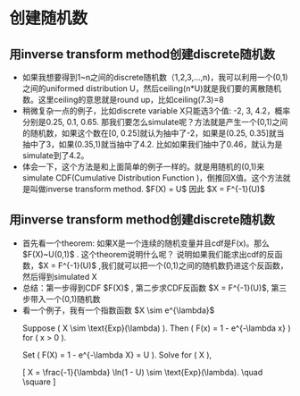 <h1>创建随机数</h1>
<h2>用inverse transform method创建discrete随机数</h2>
<ul>
  <li>如果我想要得到1~n之间的discrete随机数（1,2,3,...,n)，我可以利用一个(0,1)之间的uniformed distribution U，然后ceiling(n*U)就是我们要的离散随机数。这里ceiling的意思就是round up，比如ceiling(7.3)=8</li>
  <li>稍微复杂一点的例子，比如discrete variable X只能选3个值: -2, 3, 4.2，概率分别是0.25, 0.1, 0.65. 那我们要怎么simulate呢？方法就是产生一个(0,1)之间的随机数，如果这个数在[0, 0.25]就认为抽中了-2，如果是(0.25, 0.35]就当抽中了3，如果(0.35,1)就当抽中了4.2. 比如如果我们抽中了0.46，就认为是simulate到了4.2。</li>
  <li>体会一下，这个方法是和上面简单的例子一样的。就是用随机的(0,1)来simulate CDF(Cumulative Distribution Function )，倒推回X值。这个方法就是叫做inverse transform method. $F(X) = U$ 因此 $X = F^{-1}(U)$ </li>
</ul>

<h2>用inverse transform method创建discrete随机数</h2>
<ul>
  <li>首先看一个theorem: 如果X是一个连续的随机变量并且cdf是F(x)。那么 $F(X)~U(0,1)$ . 这个theorem说明什么呢？ 说明如果我们能求出cdf的反函数，$X = F^{-1}(U)$ ,我们就可以把一个(0,1)之间的随机数扔进这个反函数，然后得到simulated X </li>
  <li>总结：第一步得到CDF $F(X)$ , 第二步求CDF反函数 $X = F^{-1}(U)$, 第三步带入一个(0,1)随机数 </li>
  <li>看一个例子，我有一个指数函数 $X \sim e^{\lambda}$ </li>
  
Suppose \( X \sim \text{Exp}(\lambda) \). Then \( F(x) = 1 - e^{-\lambda x} \) for \( x > 0 \).

Set \( F(X) = 1 - e^{-\lambda X} = U \). Solve for \( X \),

\[ 
X = \frac{-1}{\lambda} \ln(1 - U) \sim \text{Exp}(\lambda). \quad \square 
\]
